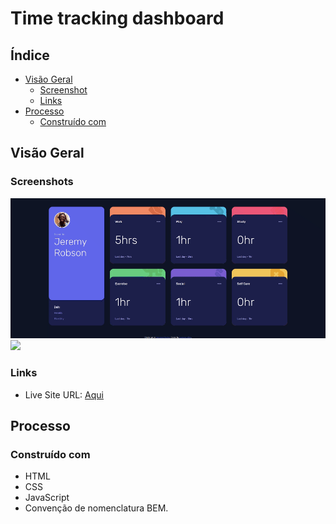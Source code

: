 # Time tracking dashboard 

## Índice

- [Visão Geral](#visão-geral)
  - [Screenshot](#screenshots)
  - [Links](#links)
- [Processo](#processo)
  - [Construído com](#construído-com)

## Visão Geral

### Screenshots

<img src="./screenshots/gif1.gif"> <br>
<img src="./screenshots/gif2.gif">

### Links

- Live Site URL: [Aqui](https://your-live-site-url.com)

## Processo

### Construído com

- HTML
- CSS
- JavaScript
- Convenção de nomenclatura BEM.